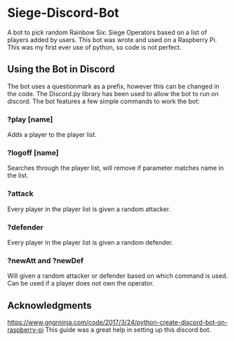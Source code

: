 # Siege-Discord-Bot

A bot to pick random Rainbow Six: Siege Operators based on a list of players added by users.
This bot was wrote and used on a Raspberry Pi. This was my first ever use of python, so code is not perfect.

## Using the Bot in Discord

The bot uses a questionmark as a prefix, however this can be changed in the code.
The Discord.py library has been used to allow the bot to run on discord.
The bot features a few simple commands to work the bot:

### ?play [name]

Adds a player to the player list.

### ?logoff [name]

Searches through the player list, will remove if parameter matches name in the list.

### ?attack

Every player in the player list is given a random attacker.

### ?defender

Every player in the player list is given a random defender.

### ?newAtt and ?newDef

Will given a random attacker or defender based on which command is used. Can be used if a player does not own the operator.

## Acknowledgments

https://www.gngrninja.com/code/2017/3/24/python-create-discord-bot-on-raspberry-pi
This guide was a great help in setting up this discord bot.
